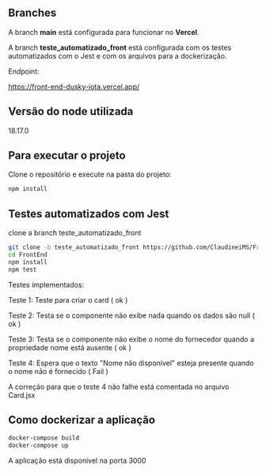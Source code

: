 ## Branches

A branch **main** está configurada para funcionar no **Vercel**.

A branch **teste_automatizado_front** está configurada com os testes automatizados com o Jest e com os arquivos para a dockerização.

Endpoint:

https://front-end-dusky-iota.vercel.app/

## Versão do node utilizada

18.17.0

## Para executar o projeto

Clone o repositório e execute na pasta do projeto:

```bash
npm install
```

## Testes automatizados com Jest

clone a branch teste_automatizado_front

```bash
git clone -b teste_automatizado_front https://github.com/ClaudineiMS/FrontEnd.git
cd FrontEnd
npm install
npm test
```

Testes implementados: 

Teste 1: Teste para criar o card ( ok )

Teste 2: Testa se o componente não exibe nada quando os dados são null ( ok )

Teste 3: Testa se o componente não exibe o nome do fornecedor quando a propriedade nome está ausente ( ok )

Teste 4: Espera que o texto "Nome não disponível" esteja presente quando o nome não é fornecido ( Fail )

A correção para que o teste 4 não falhe está comentada no arquivo Card.jsx


## Como dockerizar a aplicação

```bash
docker-compose build
docker-compose up
```

A aplicação está disponivel na porta 3000